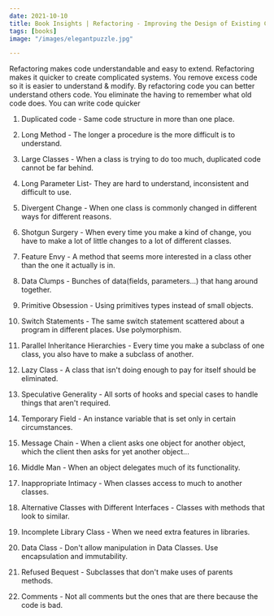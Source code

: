 ```yaml
---
date: 2021-10-10
title: Book Insights | Refactoring - Improving the Design of Existing Code
tags: [books]
image: "/images/elegantpuzzle.jpg"

---
```


Refactoring makes code understandable and easy to extend. Refactoring makes it quicker to create complicated systems. You remove excess code so it is easier to understand & modify. By refactoring code you can better understand others code. You eliminate the having to remember what old code does. You can write code quicker

1. Duplicated code - Same code structure in more than one place.

2. Long Method - The longer a procedure is the more difficult is to understand.

3. Large Classes - When a class is trying to do too much, duplicated code cannot be far behind.

4. Long Parameter List- They are hard to understand, inconsistent and difficult to use.

5. Divergent Change - When one class is commonly changed in different ways for different reasons.

6. Shotgun Surgery - When every time you make a kind of change, you have to make a lot of little changes to a lot of different classes.

7. Feature Envy - A method that seems more interested in a class other than the one it actually is in.

8. Data Clumps - Bunches of data(fields, parameters...) that hang around together.

9. Primitive Obsession - Using primitives types instead of small objects.

10. Switch Statements - The same switch statement scattered about a program in different places. Use polymorphism.

11. Parallel Inheritance Hierarchies - Every time you make a subclass of one class, you also have to make a subclass of another.

12. Lazy Class - A class that isn't doing enough to pay for itself should be eliminated.

13. Speculative Generality - All sorts of hooks and special cases to handle things that aren't required.

14. Temporary Field - An instance variable that is set only in certain circumstances.

15. Message Chain - When a client asks one object for another object, which the client then asks for yet another object...

16. Middle Man - When an object delegates much of its functionality.

17. Inappropriate Intimacy - When classes access to much to another classes.

18. Alternative Classes with Different Interfaces - Classes with methods that look to similar.

19. Incomplete Library Class - When we need extra features in libraries.

20. Data Class - Don't allow manipulation in Data Classes. Use encapsulation and immutability.

21. Refused Bequest - Subclasses that don't make uses of parents methods.

22. Comments - Not all comments but the ones that are there because the code is bad.
